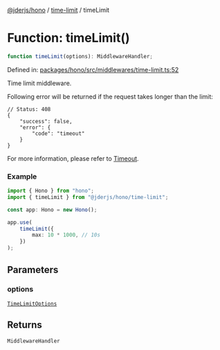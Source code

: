[@jderjs/hono](../../README.md) / [time-limit](../README.md) / timeLimit

# Function: timeLimit()

```ts
function timeLimit(options): MiddlewareHandler;
```

Defined in: [packages/hono/src/middlewares/time-limit.ts:52](https://github.com/jder-std/hono/blob/b7adb5479e2132232836f49b324da0bc45309321/packages/hono/src/middlewares/time-limit.ts#L52)

Time limit middleware.

Following error will be returned if the request takes longer than the limit:

```jsonc
// Status: 408
{
    "success": false,
    "error": {
        "code": "timeout"
    }
}
```

For more information, please refer to
[Timeout](https://hono.dev/docs/middleware/builtin/timeout).

### Example

```ts
import { Hono } from "hono";
import { timeLimit } from "@jderjs/hono/time-limit";

const app: Hono = new Hono();

app.use(
    timeLimit({
        max: 10 * 1000, // 10s
    })
);
```

## Parameters

### options

[`TimeLimitOptions`](../type-aliases/TimeLimitOptions.md)

## Returns

`MiddlewareHandler`

